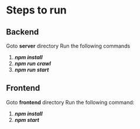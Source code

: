 # Steps to run

## Backend
Goto **server** directory
Run the following commands
1. **_npm install_**
2. **_npm run crawl_**
3. **_npm run start_**

## Frontend
Goto **frontend** directory
Run the following command:
1. **_npm install_**
2. **_npm start_**

